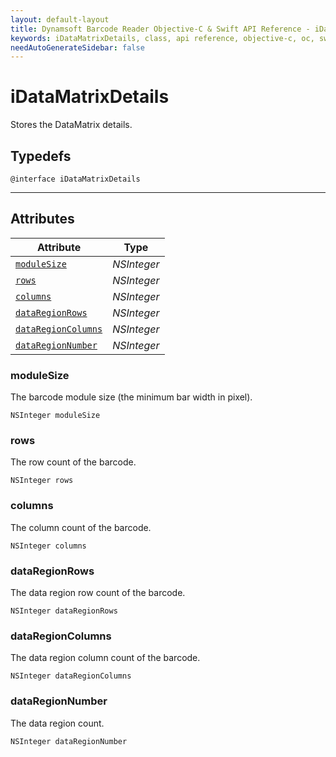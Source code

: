 ```yaml
---
layout: default-layout
title: Dynamsoft Barcode Reader Objective-C & Swift API Reference - iDataMatrixDetails Class
keywords: iDataMatrixDetails, class, api reference, objective-c, oc, swift
needAutoGenerateSidebar: false
---
```



# iDataMatrixDetails
Stores the DataMatrix details.

## Typedefs

```objc
@interface iDataMatrixDetails
```  

---

## Attributes
  
| Attribute | Type |
|---------- | ---- |
| [`moduleSize`](#modulesize) | *NSInteger* |
| [`rows`](#rows) | *NSInteger* | 
| [`columns`](#columns) | *NSInteger* |
| [`dataRegionRows`](#dataregionrows) | *NSInteger* | 
| [`dataRegionColumns`](#dataregioncolumns) | *NSInteger* |
| [`dataRegionNumber`](#dataregionnumber) | *NSInteger* |


### moduleSize
The barcode module size (the minimum bar width in pixel).
```objc
NSInteger moduleSize
```

### rows
The row count of the barcode.
```objc
NSInteger rows
```

### columns
The column count of the barcode.
```objc
NSInteger columns
```

### dataRegionRows 
The data region row count of the barcode.
```objc
NSInteger dataRegionRows
```

### dataRegionColumns
The data region column count of the barcode.
```objc
NSInteger dataRegionColumns
```

### dataRegionNumber
The data region count.
```objc
NSInteger dataRegionNumber
```
